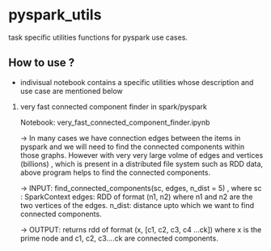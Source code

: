 # pyspark_utils

task specific utilities functions for pyspark use cases.

## How to use ?

* indivisual notebook contains a specific utilities whose description and use case are mentioned below


1. very fast connected component finder in spark/pyspark
  
   Notebook: very_fast_connected_component_finder.ipynb
    
      -> In many cases we have connection edges between the items in pyspark and we will need to find the connected components within those graphs. However with very very large volme of edges and vertices (billions) , which is present in a distributed file system such as RDD data, above program helps to find the connected components.
    
    -> INPUT: find_connected_components(sc, edges, n_dist = 5) , 
        where sc : SparkContext
        edges: RDD of format (n1, n2) where n1 and n2 are the two vertices of the edges.
        n_dist: distance upto which we want to find connected components.
        
        
    -> OUTPUT: returns rdd of format  (x, [c1, c2, c3, c4 ...ck])
        where x is the prime node and c1, c2, c3....ck are connected components.
        

